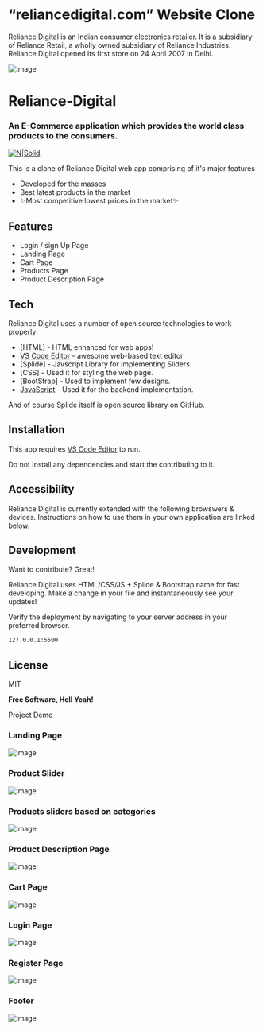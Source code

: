 # “reliancedigital.com” Website Clone

Reliance Digital is an Indian consumer electronics retailer. It is a subsidiary of Reliance Retail, a wholly owned subsidiary of Reliance Industries. Reliance Digital opened its first store on 24 April 2007 in Delhi.

![image](https://user-images.githubusercontent.com/25353461/160546076-7073adaa-f343-4d68-8668-fadb3d2f3550.png)

# Reliance-Digital
### An E-Commerce application which provides the world class products to the consumers.

[![N|Solid](https://cldup.com/dTxpPi9lDf.thumb.png)](https://www.reliancedigital.in/)


This is a clone of Reliance Digital web app comprising of it's major features

- Developed for the masses
- Best latest  products in the market
- ✨Most competitive lowest prices in the market✨

## Features

- Login / sign Up Page
- Landing Page
- Cart Page
- Products Page
- Product Description Page


## Tech

Reliance Digital uses a number of open source technologies to work properly:

- [HTML] - HTML enhanced for web apps!
- [VS Code Editor] - awesome web-based text editor
- [Splide] - Javscript Library for implementing Sliders.
- [CSS] - Used it for styling the web page.
- [BootStrap] - Used to implement few designs.
- [JavaScript] - Used it for the backend implementation.


And of course Splide itself is open source library
 on GitHub.

## Installation

This app requires [VS Code Editor](https://developer.mozilla.org/en-US/) to run.

Do not Install any dependencies and start the contributing to it.


## Accessibility

Reliance Digital is currently extended with the following browswers & devices.
Instructions on how to use them in your own application are linked below.

## Development

Want to contribute? Great!

Reliance Digital uses HTML/CSS/JS + Splide & Bootstrap name for fast developing.
Make a change in your file and instantaneously see your updates!

Verify the deployment by navigating to your server address in
your preferred browser.

```sh
127.0.0.1:5500
```

## License

MIT

**Free Software, Hell Yeah!**

[//]: # (These are reference links used in the body of this note and get stripped out when the markdown processor does its job. There is no need to format nicely because it shouldn't be seen. Thanks SO - http://stackoverflow.com/questions/4823468/store-comments-in-markdown-syntax)

   [refernce 1]: <reference url>
   [git-repo-url]: <git repo url>
   [other useful resources]: <Corresponding url>
   [markdown-it]: <https://github.com/markdown-it/markdown-it>
   [VS Code Editor]: <VS Code url>
   [Javascript]: <https://developer.mozilla.org/en-US/>
   [Twitter Bootstrap]: <http://twitter.github.com/bootstrap/>
   [Live Server]: <Live server url>


Project Demo

### Landing Page

![image](https://user-images.githubusercontent.com/25353461/161503713-cfe0346f-26b6-465a-821f-6a1bc9e673b3.png)


### Product Slider

![image](https://user-images.githubusercontent.com/25353461/161503845-338f4256-91d4-486a-bf09-10ee3be655e5.png)


### Products sliders based on categories

![image](https://user-images.githubusercontent.com/25353461/161504024-f2b9b790-2297-457d-9026-17134637ec92.png)


### Product Description Page

![image](https://user-images.githubusercontent.com/25353461/161504175-6794e977-2127-491f-9f84-bdd0b6226a95.png)


### Cart Page

![image](https://user-images.githubusercontent.com/25353461/161504427-e2f6c26d-998a-4a25-84db-ed82fb24504b.png)


### Login Page

![image](https://user-images.githubusercontent.com/25353461/161504506-8ed252b4-759f-4cc3-8fda-2182b679e99c.png)

### Register Page

![image](https://user-images.githubusercontent.com/25353461/161504988-fa619a30-fae9-46a6-8726-6f07178c9fd3.png)


### Footer

![image](https://user-images.githubusercontent.com/25353461/161504823-59ab3861-db40-4ffe-830c-967c641d807c.png)



